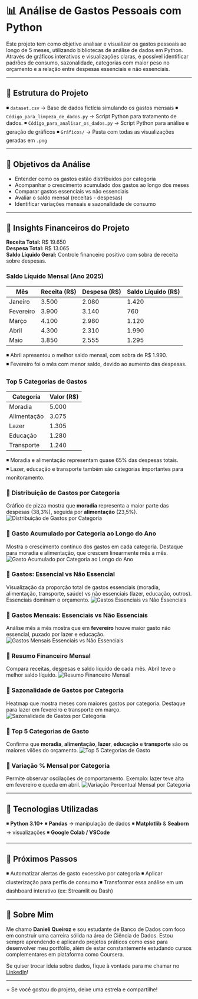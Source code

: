 # 📊 Análise de Gastos Pessoais com Python

Este projeto tem como objetivo analisar e visualizar os gastos pessoais ao longo de 5 meses, utilizando bibliotecas de análise de dados em Python. Através de gráficos interativos e visualizações claras, é possível identificar padrões de consumo, sazonalidade, categorias com maior peso no orçamento e a relação entre despesas essenciais e não essenciais.

---

## 🔷 Estrutura do Projeto

◾ `dataset.csv` → Base de dados fictícia simulando os gastos mensais
◾ `Código_para_limpeza_de_dados.py` → Script Python para tratamento de dados.
◾ `Código_para_analisar_os_dados.py` → Script Python para análise e geração de gráficos
◾ `Gráficos/` → Pasta com todas as visualizações geradas em `.png`

---

## 🔷 Objetivos da Análise

- Entender como os gastos estão distribuídos por categoria
- Acompanhar o crescimento acumulado dos gastos ao longo dos meses
- Comparar gastos essenciais vs não essenciais
- Avaliar o saldo mensal (receitas - despesas)
- Identificar variações mensais e sazonalidade de consumo

---

## 🔷 Insights Financeiros do Projeto

**Receita Total:** R$ 19.650  
**Despesa Total:** R$ 13.065  
**Saldo Líquido Geral:** Controle financeiro positivo com sobra de receita sobre despesas.

### Saldo Líquido Mensal (Ano 2025)

| Mês       | Receita (R$) | Despesa (R$) | Saldo Líquido (R$) |
|-----------|--------------|--------------|--------------------|
| Janeiro   | 3.500        | 2.080        | 1.420              |
| Fevereiro | 3.900        | 3.140        | 760                |
| Março     | 4.100        | 2.980        | 1.120              |
| Abril     | 4.300        | 2.310        | 1.990              |
| Maio      | 3.850        | 2.555        | 1.295              |

◾ Abril apresentou o melhor saldo mensal, com sobra de R$ 1.990.  
◾ Fevereiro foi o mês com menor saldo, devido ao aumento das despesas.

### Top 5 Categorias de Gastos

| Categoria    | Valor (R$) |
|--------------|------------|
| Moradia      | 5.000      |
| Alimentação  | 3.075      |
| Lazer        | 1.305      |
| Educação     | 1.280      |
| Transporte   | 1.240      |

◾ Moradia e alimentação representam quase 65% das despesas totais.  
◾ Lazer, educação e transporte também são categorias importantes para monitoramento.

### 🔸 Distribuição de Gastos por Categoria
Gráfico de pizza mostra que **moradia** representa a maior parte das despesas (38,3%), seguida por **alimentação** (23,5%).
![Distribuição de Gastos por Categoria](Gráficos/Distribuição_de_gastos_por_categoria_em_porcentagem.png)

### 🔸 Gasto Acumulado por Categoria ao Longo do Ano
Mostra o crescimento contínuo dos gastos em cada categoria. Destaque para moradia e alimentação, que crescem linearmente mês a mês.
![Gasto Acumulado por Categoria ao Longo do Ano](Gráficos/gasto_acumulado_por_categoria_ao_longo_do_ano.png)

### 🔸 Gastos: Essencial vs Não Essencial
Visualização da proporção total de gastos essenciais (moradia, alimentação, transporte, saúde) vs não essenciais (lazer, educação, outros). Essenciais dominam o orçamento.
![Gastos Essenciais vs Não Essenciais](Gráficos/Gastos_entre_categorias_essencias_vs_não_essenciais.png)

### 🔸 Gastos Mensais: Essenciais vs Não Essenciais
Análise mês a mês mostra que em **fevereiro** houve maior gasto não essencial, puxado por lazer e educação.
![Gastos Mensais Essenciais vs Não Essenciais](Gráficos/Gastos_mensais_essenciais_vs_não_essenciais.png)

### 🔸 Resumo Financeiro Mensal
Compara receitas, despesas e saldo líquido de cada mês. Abril teve o melhor saldo líquido.
![Resumo Financeiro Mensal](Gráficos/Resumo_financeiro_mensal.png)

### 🔸 Sazonalidade de Gastos por Categoria
Heatmap que mostra meses com maiores gastos por categoria. Destaque para lazer em fevereiro e transporte em março.
![Sazonalidade de Gastos por Categoria](Gráficos/Sazonalidade_de_gastos_por_categoria.png)

### 🔸 Top 5 Categorias de Gasto
Confirma que **moradia**, **alimentação**, **lazer**, **educação** e **transporte** são os maiores vilões do orçamento.
![Top 5 Categorias de Gasto](Gráficos/Top_5_categorias_de_gasto.png)

### 🔸 Variação % Mensal por Categoria
Permite observar oscilações de comportamento. Exemplo: lazer teve alta em fevereiro e queda em abril.
![Variação Percentual Mensal por Categoria](Gráficos/variação_mensal_por_categoria.png)

---

## 🔷 Tecnologias Utilizadas

◾ **Python 3.10+**
◾ **Pandas** → manipulação de dados
◾ **Matplotlib** & **Seaborn** → visualizações
◾ **Google Colab / VSCode**

---

## 🔷 Próximos Passos

◾ Automatizar alertas de gasto excessivo por categoria
◾ Aplicar clusterização para perfis de consumo
◾ Transformar essa análise em um dashboard interativo (ex: Streamlit ou Dash)

---

## 🔷 Sobre Mim

Me chamo **Danieli Queiroz** e sou estudante de Banco de Dados com foco em construir uma carreira sólida na área de Ciência de Dados. Estou sempre aprendendo e aplicando projetos práticos como esse para desenvolver meu portfólio, além de estar constantemente estudando cursos complementares em plataforma como Coursera.

Se quiser trocar ideia sobre dados, fique à vontade para me chamar no [LinkedIn](https://www.linkedin.com/in/danieli-queirozprofissional/)!

---

⭐ Se você gostou do projeto, deixe uma estrela e compartilhe!
